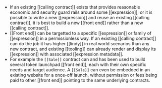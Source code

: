 - If an existing [[calling contract]] exists that provides reasonable economic and security guard rails around some [[expression]], or it is possible to write a new [[expression]] and reuse an existing [[calling contract]], it is best to build a new [[front end]] rather than a new [[calling contract]].
- [[Front end]] can be targetted to a specific [[expression]] or family of [[expression]] in a permissionless way. If an existing [[calling contract]] can do the job it has higher [[lindy]] in real world scenarios than any new contract, and existing [[tooling]] can already render and display its [[expression]] with associated [[expression metadata]].
- For example the `[[Sale]]` contract can and has been used to build several token launchpad [[front end]], each with their own specific needs and target audience. A `[[Sale]]` can even be embedded in an existing website for a once-off launch, without permission or fees being paid to other [[front end]] pointing to the same underlying contracts.